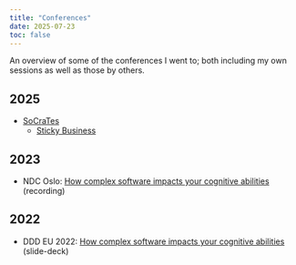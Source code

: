 ```yaml
---
title: "Conferences"
date: 2025-07-23
toc: false
---
```


An overview of some of the conferences I went to; both including my own sessions as well as those by others.

## 2025
- [SoCraTes](./socrates/2025)
    - [Sticky Business](./socrates/stickyness-redacted.pdf)

## 2023
- NDC Oslo: [How complex software impacts your cognitive abilities](https://www.youtube.com/watch?v=5A22s_QXTRg) (recording)

## 2022
- DDD EU 2022: [How complex software impacts your cognitive abilities](https://www.corstianboerman.com/data/uploads/How_complex_software_impacts_your_cognitive_abilities_680d47d279.pdf) (slide-deck)